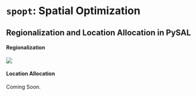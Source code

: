 # `spopt`: Spatial Optimization

## Regionalization and Location Allocation in PySAL


#### Regionalization

![](https://i.imgur.com/obvhdaL.png)

#### Location Allocation

Coming Soon.
